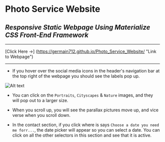 # Photo Service Website

## _Responsive Static Webpage Using Materialize CSS Front-End Framework_

---

[Click Here →] (https://germain712.github.io/Photo_Service_Website/ "Link to Webpage")

---

- If you hover over the social media icons in the header's navigation bar at the top right of the webpage you should see the labels pop up.

![Alt text](images/PSWNavIcons.png)

- You can click on the `Portraits`, `Cityscapes` & `Nature` images, and they will pop out to a larger size.

- When you scroll up, you will see the parallax pictures move up, and vice verse when you scroll down.

- In the contact section, if you click where is says `Choose a date you need me forr...`, the date picker will appear so you can select a date. You can click on all the other selectors in this section and see that it is active.
